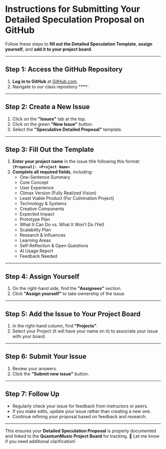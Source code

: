 # **Instructions for Submitting Your Detailed Speculation Proposal on GitHub**

Follow these steps to **fill out the Detailed Speculation Template**, **assign yourself**, and **add it to your project board**.

---

## **Step 1: Access the GitHub Repository**
1. **Log in to GitHub** at [GitHub.com](https://github.com).
2. Navigate to our class repository ****:  


---

## **Step 2: Create a New Issue**
1. Click on the **"Issues"** tab at the top.
2. Click on the green **"New Issue"** button.
3. Select the **"Speculative Detailed Proposal"** template.

---

## **Step 3: Fill Out the Template**
1. **Enter your project name** in the issue title following this format:  
   **`[Proposal]: <Project Name>`**
2. **Complete all required fields**, including:
   - One-Sentence Summary
   - Core Concept
   - User Experience
   - Climax Version (Fully Realized Vision)
   - Least Viable Product (For Culmination Project)
   - Technology & Systems
   - Creative Components
   - Expected Impact
   - Prototype Plan
   - What It Can Do vs. What It Won’t Do (Yet)
   - Scalability Plan
   - Research & Influences
   - Learning Areas
   - Self-Reflection & Open Questions
   - AI Usage Report
   - Feedback Needed

---

## **Step 4: Assign Yourself**
1. On the right-hand side, find the **"Assignees"** section.
2. Click **"Assign yourself"** to take ownership of the issue.

---

## **Step 5: Add the Issue to Your Project Board**
1. In the right-hand column, find **"Projects"**.
2. Select your Project (it will have your name on it) to associate your issue with your board.

---

## **Step 6: Submit Your Issue**
1. Review your answers.
2. Click the **"Submit new issue"** button.

---

## **Step 7: Follow Up**
- Regularly check your issue for feedback from instructors or peers.
- If you make edits, update your issue rather than creating a new one.
- Continue refining your proposal based on feedback and research.

---

This ensures your **Detailed Speculation Proposal** is properly documented and linked to the **QuantumMusic Project Board** for tracking. 🚀 Let me know if you need additional clarification!
